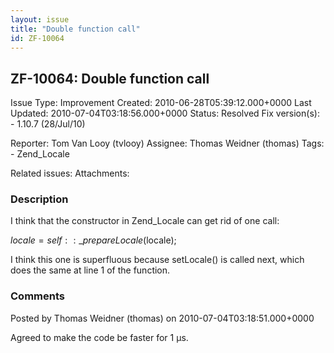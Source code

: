 ```yaml
---
layout: issue
title: "Double function call"
id: ZF-10064
---
```


ZF-10064: Double function call
------------------------------

 Issue Type: Improvement Created: 2010-06-28T05:39:12.000+0000 Last Updated: 2010-07-04T03:18:56.000+0000 Status: Resolved Fix version(s): - 1.10.7 (28/Jul/10)
 
 Reporter:  Tom Van Looy (tvlooy)  Assignee:  Thomas Weidner (thomas)  Tags: - Zend\_Locale
 
 Related issues: 
 Attachments: 
### Description

I think that the constructor in Zend\_Locale can get rid of one call:

$locale = self::\_prepareLocale($locale);

I think this one is superfluous because setLocale() is called next, which does the same at line 1 of the function.

 

 

### Comments

Posted by Thomas Weidner (thomas) on 2010-07-04T03:18:51.000+0000

Agreed to make the code be faster for 1 µs.

 

 